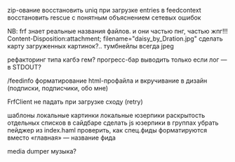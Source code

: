 zip-ование восстановить
uniq при загрузке entries в feedcontext
восстановить rescue с понятным объяснением сетевых ошибок

NB: frf знает реальные названия файлов. и они частью пнг, частью жпг!!!
    Content-Disposition:attachment; filename="daisy_by_Dration.jpg"
    сделать карту загруженных картинок?..
    тумбнейлы всегда jpeg

рефакторинг
    типа кагбэ гем?
    прогресс-бар выводить только если лог — в STDOUT?

/feedinfo
    форматирование html-профайла и вкручивание в дизайн (подписки, подписчики, обо мне)

FrfClient
    не падать при загрузке сходу (retry)    

шаблоны
    локальные картинки
    локальные юзерпики
    раскрытость отдельных списков в сайдбаре
    сделать js
    юзерпики в группах
    убрать пейджер из index.haml
    проверить, как спец.фиды форматируются
    вместо «главная» — название фида



media dumper
    музыка?
